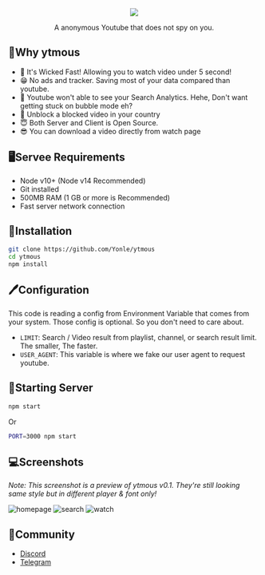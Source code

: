 <div align="center">
	<img src="https://raw.githubusercontent.com/Yonle/ytmous/master/public/banner.png">
	<p>A anonymous Youtube that does not spy on you.</p>
</div>

## 📌Why ytmous
- 🚀 It's Wicked Fast! Allowing you to watch video under 5 second!
- 😁 No ads and tracker. Saving most of your data compared than youtube.
- 🍉 Youtube won't able to see your Search Analytics. Hehe, Don't want getting stuck on bubble mode eh?
- 🍡 Unblock a blocked video in your country
- 😇 Both Server and Client is Open Source.
- 😎 You can download a video directly from watch page

## 🖥Servee Requirements
- Node v10+ (Node v14 Recommended)
- Git installed
- 500MB RAM (1 GB or more is Recommended)
- Fast server network connection

## 🎁Installation
```bash
git clone https://github.com/Yonle/ytmous
cd ytmous
npm install
```

## 🖊Configuration
This code is reading a config from Environment Variable that comes from your system. Those config is optional. So you don't need to care about.
- `LIMIT`: Search / Video result from playlist, channel, or search result limit. The smaller, The faster.
- `USER_AGENT`: This variable is where we fake our user agent to request youtube.

## 📡Starting Server
```bash
npm start
```
Or
```bash
PORT=3000 npm start
```

## 💻Screenshots
*Note: This screenshot is a preview of ytmous v0.1. They're still looking same style but in different player & font only!*

![homepage](https://raw.githubusercontent.com/Yonle/ytmous/master/Screenshots/homepage.png)
![search](https://raw.githubusercontent.com/Yonle/ytmous/master/Screenshots/search.png)
![watch](https://raw.githubusercontent.com/Yonle/ytmous/master/Screenshots/watch.png)

## 📠Community
- [Discord](https://discord.gg/9S3ZCDR)
- [Telegram](https://t.me/yonlecoder)
